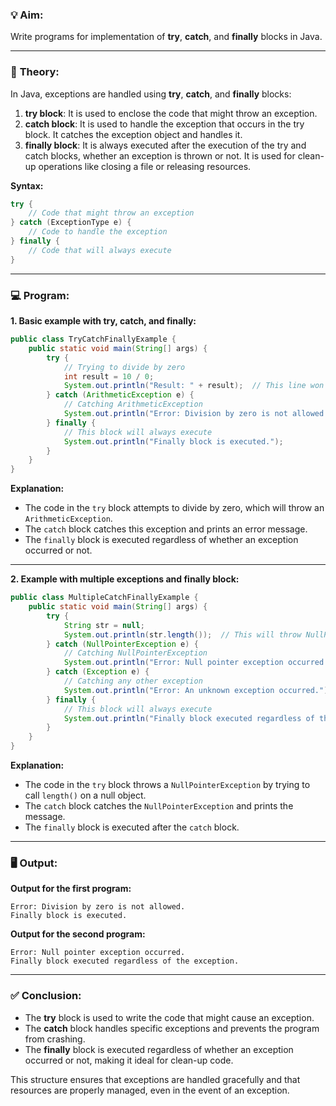 ### 💡 **Aim:**
Write programs for implementation of **try**, **catch**, and **finally** blocks in Java.

---

### 📘 **Theory:**

In Java, exceptions are handled using **try**, **catch**, and **finally** blocks:

1. **try block**: It is used to enclose the code that might throw an exception.
2. **catch block**: It is used to handle the exception that occurs in the try block. It catches the exception object and handles it.
3. **finally block**: It is always executed after the execution of the try and catch blocks, whether an exception is thrown or not. It is used for clean-up operations like closing a file or releasing resources.

**Syntax:**
```java
try {
    // Code that might throw an exception
} catch (ExceptionType e) {
    // Code to handle the exception
} finally {
    // Code that will always execute
}
```

---

### 💻 **Program:**

**1. Basic example with try, catch, and finally:**

```java
public class TryCatchFinallyExample {
    public static void main(String[] args) {
        try {
            // Trying to divide by zero
            int result = 10 / 0;
            System.out.println("Result: " + result);  // This line won't be executed
        } catch (ArithmeticException e) {
            // Catching ArithmeticException
            System.out.println("Error: Division by zero is not allowed.");
        } finally {
            // This block will always execute
            System.out.println("Finally block is executed.");
        }
    }
}
```

**Explanation:**
- The code in the `try` block attempts to divide by zero, which will throw an `ArithmeticException`.
- The `catch` block catches this exception and prints an error message.
- The `finally` block is executed regardless of whether an exception occurred or not.

---

**2. Example with multiple exceptions and finally block:**

```java
public class MultipleCatchFinallyExample {
    public static void main(String[] args) {
        try {
            String str = null;
            System.out.println(str.length());  // This will throw NullPointerException
        } catch (NullPointerException e) {
            // Catching NullPointerException
            System.out.println("Error: Null pointer exception occurred.");
        } catch (Exception e) {
            // Catching any other exception
            System.out.println("Error: An unknown exception occurred.");
        } finally {
            // This block will always execute
            System.out.println("Finally block executed regardless of the exception.");
        }
    }
}
```

**Explanation:**
- The code in the `try` block throws a `NullPointerException` by trying to call `length()` on a null object.
- The `catch` block catches the `NullPointerException` and prints the message.
- The `finally` block is executed after the `catch` block.

---

### 🖥️ **Output:**

**Output for the first program:**

```
Error: Division by zero is not allowed.
Finally block is executed.
```

**Output for the second program:**

```
Error: Null pointer exception occurred.
Finally block executed regardless of the exception.
```

---

### ✅ **Conclusion:**

- The **try** block is used to write the code that might cause an exception.
- The **catch** block handles specific exceptions and prevents the program from crashing.
- The **finally** block is executed regardless of whether an exception occurred or not, making it ideal for clean-up code.
  
This structure ensures that exceptions are handled gracefully and that resources are properly managed, even in the event of an exception.
